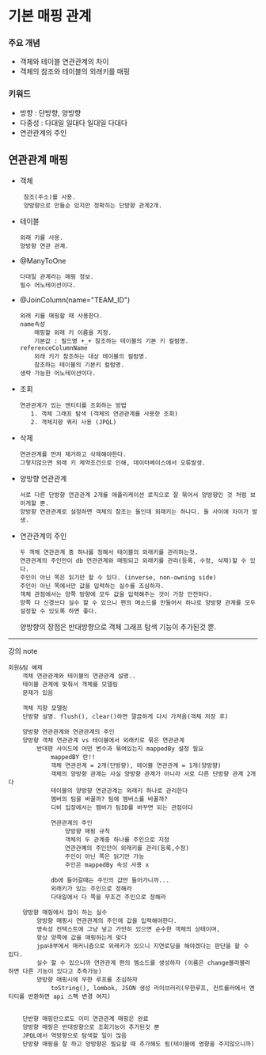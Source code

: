 # 기본 매핑 관계
    
### 주요 개념

- 객체와 테이블 연관관계의 차이
- 객체의 참조와 테이블의 외래키를 매핑

### 키워드
-  방향 : 단방향, 양방향
- 다중성 : 다대일 일대다 일대일 다대다
- 연관관계의 주인


## 연관관계 매핑
* 객체 
    ```
     참조(주소)를 사용. 
     양방향으로 만들순 있지만 정확히는 단방향 관계2개.
    ```
* 테이블
    ```
    외래 키를 사용. 
    양방향 연관 관계.
    ```
* @ManyToOne
    ```
  다대일 관계라는 매핑 정보.
  필수 어노테이션이다.
    ```

* @JoinColumn(name="TEAM_ID")
    ```
    외래 키를 매핑할 때 사용한다.
    name속성
        매핑할 외래 키 이름을 지정.
        기본값 : 필드명 +_+ 참조하는 테이블의 기본 키 컬럼명.
    referenceColumnName 
        외래 키가 참조하는 대상 테이블의 컬럼명.
        참조하는 테이블의 기본키 컬럼명. 
    생략 가능한 어노테이션이다.          
    ```
* 조회
  ```
  연관관계가 있는 엔티티를 조회하는 방법 
     1. 객체 그래프 탐색 (객체의 연관관계를 사용한 조회)
     2. 객체지향 쿼리 사용 (JPQL)
    ```
  
* 삭제
  ```
  연관관계를 먼저 제거하고 삭제해야한다.
  그렇지않으면 외래 키 제약조건으로 인해, 데이터베이스에서 오류발생.
  ```

* 양방향 연관관계
  ```
  서로 다른 단방향 연관관계 2개를 애플리케이션 로직으로 잘 묶어서 양방향인 것 처럼 보이게할 뿐.
  양방향 연관관계로 설정하면 객체의 참조는 둘인데 외래키는 하나다. 둘 사이에 차이가 발생.
  ```
  
* 연관관계의 주인
     ```
     두 객체 연관관계 중 하나를 정해서 테이블의 외래키를 관리하는것.
     연관관계의 주인만이 db 연관관계와 매핑되고 외래키를 관리(등록, 수정, 삭제)할 수 있다.
     주인이 아닌 쪽은 읽기만 할 수 있다. (inverse, non-owning side)
     주인이 아닌 쪽에서만 값을 입력하는 실수를 조심하자.
     객체 관점에서는 양쪽 방향에 모두 값을 입력해주는 것이 가장 안전하다.
     양쪽 다 신경쓰다 실수 할 수 있으니 편의 메소드를 만들어서 하나로 양방향 관계를 모두 설정할 수 있도록 하면 좋다.
  ```

  양방향의 장점은 반대방향으로 객체 그래프 탐색 기능이 추가된것 뿐.

-----------------

강의 note
	
	회원&팀 예제
		객체 연관관계와 테이블의 연관관계 설명..
		테이블 관계에 맞춰서 객체를 모델링
		문제가 있음

		객체 지향 모델링
		단방향 설명. flush(), clear()하면 깔끔하게 다시 가져옴(객체 저장 후)

		양방향 연관관계와 연관관계의 주인
		양방향 객체 연관관계 vs 테이블에서 외래키로 묶은 연관관계
			반대편 사이드에 어떤 변수과 묶여있는지 mappedBy 설정 필요
				mappedBY 란!! 
				객체 연관관계 = 2개(단방향), 테이블 연관관계 = 1개(양방향)
				객체의 양방향 관계는 사실 양방향 관계가 아니라 서로 다른 단방향 관계 2개다
				테이블의 양방향 연관관계는 외래키 하나로 관리한다
				멤버의 팀을 바꿀까? 팀에 멤버스를 바꿀까?
				디비 입장에서는 멤버가 팀ID를 바꾸면 되는 관점이다

				연관관계의 주인
					양방향 매핑 규칙
					객체의 두 관계중 하나를 주인으로 지정
					연관관꼐의 주인만이 외래키를 관리(등록,수정)
					주인이 아닌 쪽은 읽기만 가능
					주인은 mappedBy 속성 사용 x

				db에 들어갈때는 주인의 값만 들어가니까...
				외래키가 있는 주인으로 정해라
				다대일에서 다 쪽을 무조건 주인으로 정해라

		양방향 매핑에서 많이 하는 실수
			양방향 매핑시 연관관계의 주인에 값을 입력해야한다.
			영속성 컨텍스트에 그냥 넣고 가만히 있으면 순수한 객체의 상태이며, 
			항상 양쪽에 값을 매핑하는게 맞다
			jpa내부에서 매커니즘으로 외래키가 있으니 지연로딩을 해야겠다는 판단을 할 수 있다.
			실수 할 수 있으니까 연관관계 편의 멤소드를 생성하자 (이름은 change블라블라 하면 다른 기능이 있다고 추측가능)
			양방향 매핑시에 무한 루프를 조심하자
				toString(), lombok, JSON 생성 라이브러리(무한루프, 컨트롤러에서 엔티티를 반환하면 api 스펙 변경 여지)


		단반향 매핑만으로도 이미 연관관계 매핑은 완료
		양방향 매핑은 반대방향으로 조회기능이 추가된것 뿐
		JPQL에서 역방향으로 탐색할 일이 많음
		단방향 매핑을 잘 하고 양방향은 필요할 때 추가해도 됨(테이블에 영향을 주지않으니까)
		
		
		